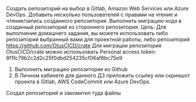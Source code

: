 Создать репозиторий на выбор в Gitlab, Amazon Web Services или Azure DevOps. Добавить несколько пользователей с правами на чтение и чтение/запись созданного репозитория. Выполнить миграцию кода в созданный репозиторий из стороннего репозитория.
Цель: Для выполнения домашнего задания, вы можете использовать либо репозиторий выбранный вами для проектной работы, либо репозиторий https://github.com/OtusCICD/crate Для миграции репозитория OtusCICD/crate можно использовать Personal access token: 8f1fc79b2c2d2c25f0dbd254235cf06af6bc75e9
1. Выполнить миграцию репозитория из Github
2. В Личном кабинете для данного ДЗ приложить ссылку или скриншот проекта в Gitlab, AWS CodeCommit или Azure DevOps.

Создал репозиторий 
и закомитил туда файлы

